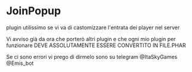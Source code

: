 # JoinPopup
plugin utilissimo se vi va di castomizzare l'entrata dei player nel server

Vi avviso già da ora che porterò altri plugin e che ogni mio plugin per funzionare DEVE ASSOLUTAMENTE ESSERE CONVERTITO IN FILE.PHAR

Se ci sono errori vi prego di dirmelo sono su telegram @ItaSkyGames @Emis_bot
